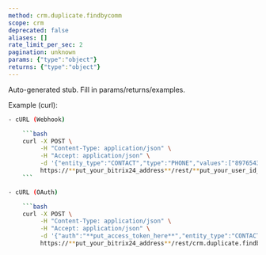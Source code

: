 ```yaml
---
method: crm.duplicate.findbycomm
scope: crm
deprecated: false
aliases: []
rate_limit_per_sec: 2
pagination: unknown
params: {"type":"object"}
returns: {"type":"object"}
---
```


Auto-generated stub. Fill in params/returns/examples.

Example (curl):

```bash
- cURL (Webhook)

    ```bash
    curl -X POST \
         -H "Content-Type: application/json" \
         -H "Accept: application/json" \
         -d '{"entity_type":"CONTACT","type":"PHONE","values":["8976543","11223355"]}' \
         https://**put_your_bitrix24_address**/rest/**put_your_user_id_here**/**put_your_webbhook_here**/crm.duplicate.findbycomm
    ```

- cURL (OAuth)

    ```bash
    curl -X POST \
         -H "Content-Type: application/json" \
         -H "Accept: application/json" \
         -d '{"auth":"**put_access_token_here**","entity_type":"CONTACT","type":"PHONE","values":["8976543","11223355"]}' \
         https://**put_your_bitrix24_address**/rest/crm.duplicate.findbycomm
```
